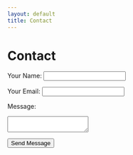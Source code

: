```yaml
---
layout: default
title: Contact
---
```


# Contact

<form action="#" method="POST">
  <label>Your Name:</label>
  <input type="text" name="name" required />

  <label>Your Email:</label>
  <input type="email" name="_replyto" required />

  <label>Message:</label>
  <textarea name="text" required></textarea>

  <button type="submit">Send Message</button>
</form>